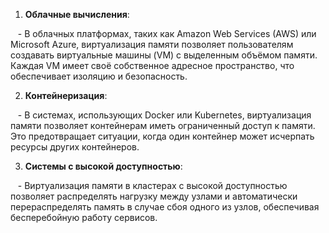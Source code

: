   

1. **Облачные вычисления**:

   - В облачных платформах, таких как Amazon Web Services (AWS) или Microsoft Azure, виртуализация памяти позволяет пользователям создавать виртуальные машины (VM) с выделенным объёмом памяти. Каждая VM имеет своё собственное адресное пространство, что обеспечивает изоляцию и безопасность.

  

2. **Контейнеризация**:

   - В системах, использующих Docker или Kubernetes, виртуализация памяти позволяет контейнерам иметь ограниченный доступ к памяти. Это предотвращает ситуации, когда один контейнер может исчерпать ресурсы других контейнеров.

  

3. **Системы с высокой доступностью**:

   - Виртуализация памяти в кластерах с высокой доступностью позволяет распределять нагрузку между узлами и автоматически перераспределять память в случае сбоя одного из узлов, обеспечивая бесперебойную работу сервисов.